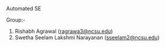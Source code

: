 Automated SE

Group:-
1. Rishabh Agrawal (ragrawa3@ncsu.edu)
2. Swetha Seelam Lakshmi Narayanan (sseelam2@ncsu.edu)
